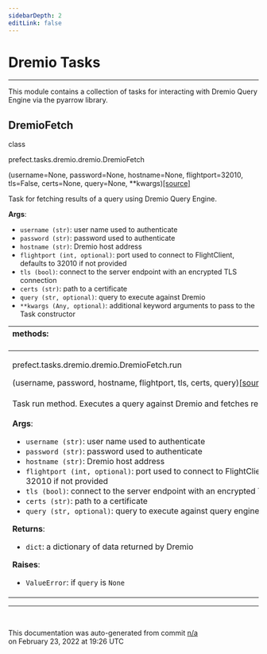 ```yaml
---
sidebarDepth: 2
editLink: false
---
```

# Dremio Tasks
---
This module contains a collection of tasks for interacting with Dremio Query Engine via
the pyarrow library.
 ## DremioFetch
 <div class='class-sig' id='prefect-tasks-dremio-dremio-dremiofetch'><p class="prefect-sig">class </p><p class="prefect-class">prefect.tasks.dremio.dremio.DremioFetch</p>(username=None, password=None, hostname=None, flightport=32010, tls=False, certs=None, query=None, **kwargs)<span class="source"><a href="https://github.com/PrefectHQ/prefect/blob/master/src/prefect/tasks/dremio/dremio.py#L59">[source]</a></span></div>

Task for fetching results of a query using Dremio Query Engine.

**Args**:     <ul class="args"><li class="args">`username (str)`: user name used to authenticate     </li><li class="args">`password (str)`: password used to authenticate     </li><li class="args">`hostname (str)`: Dremio host address     </li><li class="args">`flightport (int, optional)`: port used to connect to FlightClient, defaults to 32010 if not         provided     </li><li class="args">`tls (bool)`: connect to the server endpoint with an encrypted TLS connection     </li><li class="args">`certs (str)`: path to a certificate     </li><li class="args">`query (str, optional)`: query to execute against Dremio     </li><li class="args">`**kwargs (Any, optional)`: additional keyword arguments to pass to the         Task constructor</li></ul>

|methods: &nbsp;&nbsp;&nbsp;&nbsp;&nbsp;&nbsp;&nbsp;&nbsp;&nbsp;&nbsp;&nbsp;&nbsp;&nbsp;&nbsp;&nbsp;&nbsp;&nbsp;&nbsp;&nbsp;&nbsp;&nbsp;&nbsp;&nbsp;&nbsp;&nbsp;&nbsp;&nbsp;&nbsp;&nbsp;&nbsp;&nbsp;&nbsp;&nbsp;&nbsp;&nbsp;&nbsp;&nbsp;&nbsp;&nbsp;&nbsp;&nbsp;&nbsp;&nbsp;&nbsp;&nbsp;&nbsp;&nbsp;&nbsp;&nbsp;&nbsp;&nbsp;&nbsp;&nbsp;&nbsp;&nbsp;&nbsp;&nbsp;&nbsp;&nbsp;&nbsp;&nbsp;&nbsp;&nbsp;&nbsp;&nbsp;&nbsp;&nbsp;&nbsp;&nbsp;&nbsp;&nbsp;&nbsp;&nbsp;&nbsp;&nbsp;&nbsp;&nbsp;&nbsp;&nbsp;&nbsp;&nbsp;&nbsp;&nbsp;&nbsp;&nbsp;&nbsp;&nbsp;&nbsp;&nbsp;&nbsp;&nbsp;&nbsp;&nbsp;&nbsp;&nbsp;&nbsp;&nbsp;&nbsp;&nbsp;&nbsp;&nbsp;&nbsp;&nbsp;&nbsp;&nbsp;&nbsp;&nbsp;&nbsp;&nbsp;&nbsp;&nbsp;&nbsp;&nbsp;&nbsp;&nbsp;&nbsp;&nbsp;&nbsp;&nbsp;&nbsp;&nbsp;&nbsp;&nbsp;&nbsp;&nbsp;&nbsp;&nbsp;&nbsp;&nbsp;&nbsp;&nbsp;&nbsp;&nbsp;&nbsp;&nbsp;&nbsp;&nbsp;&nbsp;&nbsp;&nbsp;&nbsp;&nbsp;&nbsp;&nbsp;&nbsp;&nbsp;&nbsp;&nbsp;&nbsp;&nbsp;|
|:----|
 | <div class='method-sig' id='prefect-tasks-dremio-dremio-dremiofetch-run'><p class="prefect-class">prefect.tasks.dremio.dremio.DremioFetch.run</p>(username, password, hostname, flightport, tls, certs, query)<span class="source"><a href="https://github.com/PrefectHQ/prefect/blob/master/src/prefect/tasks/dremio/dremio.py#L96">[source]</a></span></div>
<p class="methods">Task run method. Executes a query against Dremio and fetches results.<br><br>**Args**:     <ul class="args"><li class="args">`username (str)`: user name used to authenticate     </li><li class="args">`password (str)`: password used to authenticate     </li><li class="args">`hostname (str)`: Dremio host address     </li><li class="args">`flightport (int, optional)`: port used to connect to FlightClient, defaults to 32010 if not         provided     </li><li class="args">`tls (bool)`: connect to the server endpoint with an encrypted TLS connection     </li><li class="args">`certs (str)`: path to a certificate     </li><li class="args">`query (str, optional)`: query to execute against query engine</li></ul> **Returns**:     <ul class="args"><li class="args">`dict`: a dictionary of data returned by Dremio</li></ul> **Raises**:     <ul class="args"><li class="args">`ValueError`: if `query` is `None`</li></ul></p>|

---
<br>


<p class="auto-gen">This documentation was auto-generated from commit <a href='https://github.com/PrefectHQ/prefect/commit/n/a'>n/a</a> </br>on February 23, 2022 at 19:26 UTC</p>